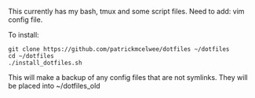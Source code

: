 This currently has my bash, tmux and some script files. Need to add: vim config file.

To install:

    git clone https://github.com/patrickmcelwee/dotfiles ~/dotfiles
    cd ~/dotfiles
    ./install_dotfiles.sh

This will make a backup of any config files that are not symlinks. They will be placed into ~/dotfiles\_old
